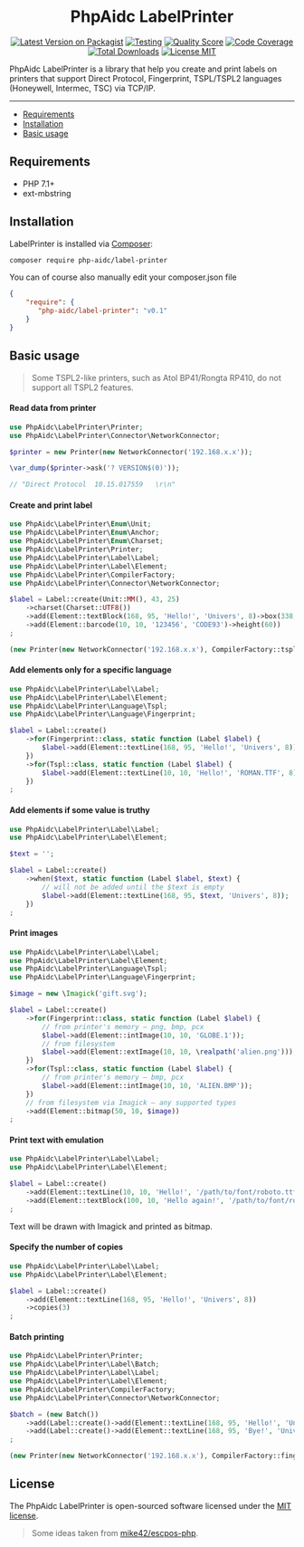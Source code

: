 <h1 align="center">PhpAidc LabelPrinter</h1>

<p align="center">
    <a href="https://packagist.org/packages/php-aidc/label-printer"><img src="https://img.shields.io/packagist/v/php-aidc/label-printer.svg?style=flat" alt="Latest Version on Packagist" /></a>
    <a href="https://github.com/php-aidc/label-printer/actions?workflow=tests"><img src="https://github.com/php-aidc/label-printer/workflows/tests/badge.svg" alt="Testing" /></a>
    <a href="https://scrutinizer-ci.com/g/php-aidc/label-printer"><img src="https://img.shields.io/scrutinizer/g/php-aidc/label-printer.svg?style=flat" alt="Quality Score" /></a>
    <a href="https://scrutinizer-ci.com/g/php-aidc/label-printer/?branch=master"><img src="https://img.shields.io/scrutinizer/coverage/g/php-aidc/label-printer/master.svg?style=flat" alt="Code Coverage" /></a>
    <a href="https://packagist.org/packages/php-aidc/label-printer"><img src="https://poser.pugx.org/php-aidc/label-printer/downloads?format=flat" alt="Total Downloads"></a>
    <a href="https://raw.githubusercontent.com/php-aidc/label-printer/master/LICENSE.md"><img src="https://img.shields.io/badge/license-MIT-428F7E" alt="License MIT"></a>
</p>

PhpAidc LabelPrinter is a library that help you create and print labels on printers that support
Direct Protocol, Fingerprint, TSPL/TSPL2 languages (Honeywell, Intermec, TSC) via TCP/IP.

---

- [Requirements](#requirements)
- [Installation](#installation)
- [Basic usage](#basic-usage)

## Requirements
- PHP 7.1+
- ext-mbstring

## Installation

LabelPrinter is installed via [Composer](https://getcomposer.org/):
```bash
composer require php-aidc/label-printer
```

You can of course also manually edit your composer.json file
```json
{
    "require": {
       "php-aidc/label-printer": "v0.1"
    }
}
```

## Basic usage

> Some TSPL2-like printers, such as Atol BP41/Rongta RP410, do not support all TSPL2 features.

#### Read data from printer

```php
use PhpAidc\LabelPrinter\Printer;
use PhpAidc\LabelPrinter\Connector\NetworkConnector;

$printer = new Printer(new NetworkConnector('192.168.x.x'));

\var_dump($printer->ask('? VERSION$(0)'));

// "Direct Protocol  10.15.017559   \r\n"
```

#### Create and print label
```php
use PhpAidc\LabelPrinter\Enum\Unit;
use PhpAidc\LabelPrinter\Enum\Anchor;
use PhpAidc\LabelPrinter\Enum\Charset;
use PhpAidc\LabelPrinter\Printer;
use PhpAidc\LabelPrinter\Label\Label;
use PhpAidc\LabelPrinter\Label\Element;
use PhpAidc\LabelPrinter\CompilerFactory;
use PhpAidc\LabelPrinter\Connector\NetworkConnector;

$label = Label::create(Unit::MM(), 43, 25)
    ->charset(Charset::UTF8())
    ->add(Element::textBlock(168, 95, 'Hello!', 'Univers', 8)->box(338, 100, 0)->anchor(Anchor::CENTER()))
    ->add(Element::barcode(10, 10, '123456', 'CODE93')->height(60))
;

(new Printer(new NetworkConnector('192.168.x.x'), CompilerFactory::tspl()))->print($label);
```

#### Add elements only for a specific language
```php
use PhpAidc\LabelPrinter\Label\Label;
use PhpAidc\LabelPrinter\Label\Element;
use PhpAidc\LabelPrinter\Language\Tspl;
use PhpAidc\LabelPrinter\Language\Fingerprint;

$label = Label::create()
    ->for(Fingerprint::class, static function (Label $label) {
        $label->add(Element::textLine(168, 95, 'Hello!', 'Univers', 8));
    })
    ->for(Tspl::class, static function (Label $label) {
        $label->add(Element::textLine(10, 10, 'Hello!', 'ROMAN.TTF', 8));
    })
;
```

#### Add elements if some value is truthy
```php
use PhpAidc\LabelPrinter\Label\Label;
use PhpAidc\LabelPrinter\Label\Element;

$text = '';

$label = Label::create()
    ->when($text, static function (Label $label, $text) {
        // will not be added until the $text is empty
        $label->add(Element::textLine(168, 95, $text, 'Univers', 8));
    })
;
```

#### Print images
```php
use PhpAidc\LabelPrinter\Label\Label;
use PhpAidc\LabelPrinter\Label\Element;
use PhpAidc\LabelPrinter\Language\Tspl;
use PhpAidc\LabelPrinter\Language\Fingerprint;

$image = new \Imagick('gift.svg');

$label = Label::create()
    ->for(Fingerprint::class, static function (Label $label) {
        // from printer's memory — png, bmp, pcx
        $label->add(Element::intImage(10, 10, 'GLOBE.1'));
        // from filesystem
        $label->add(Element::extImage(10, 10, \realpath('alien.png')));
    })
    ->for(Tspl::class, static function (Label $label) {
        // from printer's memory — bmp, pcx
        $label->add(Element::intImage(10, 10, 'ALIEN.BMP'));
    })
    // from filesystem via Imagick — any supported types
    ->add(Element::bitmap(50, 10, $image))
;
```

#### Print text with emulation
```php
use PhpAidc\LabelPrinter\Label\Label;
use PhpAidc\LabelPrinter\Label\Element;

$label = Label::create()
    ->add(Element::textLine(10, 10, 'Hello!', '/path/to/font/roboto.ttf', 20)->emulate())
    ->add(Element::textBlock(100, 10, 'Hello again!', '/path/to/font/roboto.ttf', 20)->box(300, 20)->emulate())
;
```
Text will be drawn with Imagick and printed as bitmap.

#### Specify the number of copies
```php
use PhpAidc\LabelPrinter\Label\Label;
use PhpAidc\LabelPrinter\Label\Element;

$label = Label::create()
    ->add(Element::textLine(168, 95, 'Hello!', 'Univers', 8))
    ->copies(3)
;
```

#### Batch printing
```php
use PhpAidc\LabelPrinter\Printer;
use PhpAidc\LabelPrinter\Label\Batch;
use PhpAidc\LabelPrinter\Label\Label;
use PhpAidc\LabelPrinter\Label\Element;
use PhpAidc\LabelPrinter\CompilerFactory;
use PhpAidc\LabelPrinter\Connector\NetworkConnector;

$batch = (new Batch())
    ->add(Label::create()->add(Element::textLine(168, 95, 'Hello!', 'Univers', 8)))
    ->add(Label::create()->add(Element::textLine(168, 95, 'Bye!', 'Univers', 8)))
;

(new Printer(new NetworkConnector('192.168.x.x'), CompilerFactory::fingerprint()))->print($label);
```

## License

The PhpAidc LabelPrinter is open-sourced software licensed under the [MIT license](http://opensource.org/licenses/MIT).

> Some ideas taken from [mike42/escpos-php](https://github.com/mike42/escpos-php).
